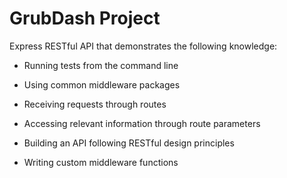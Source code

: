 # GrubDash Project

Express RESTful API that demonstrates the following knowledge: 

* Running tests from the command line

* Using common middleware packages

* Receiving requests through routes

* Accessing relevant information through route parameters

* Building an API following RESTful design principles

* Writing custom middleware functions
